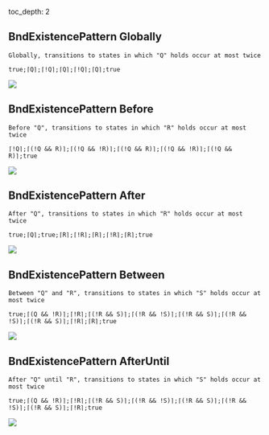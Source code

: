 toc_depth: 2

## BndExistencePattern Globally
```
Globally, transitions to states in which "Q" holds occur at most twice
```
```
true;⌈Q⌉;⌈!Q⌉;⌈Q⌉;⌈!Q⌉;⌈Q⌉;true
```
![](/img/patterns/BndExistencePattern_Globally.svg)

## BndExistencePattern Before
```
Before "Q", transitions to states in which "R" holds occur at most twice
```
```
⌈!Q⌉;⌈(!Q && R)⌉;⌈(!Q && !R)⌉;⌈(!Q && R)⌉;⌈(!Q && !R)⌉;⌈(!Q && R)⌉;true
```
![](/img/patterns/BndExistencePattern_Before.svg)

## BndExistencePattern After
```
After "Q", transitions to states in which "R" holds occur at most twice
```
```
true;⌈Q⌉;true;⌈R⌉;⌈!R⌉;⌈R⌉;⌈!R⌉;⌈R⌉;true
```
![](/img/patterns/BndExistencePattern_After.svg)

## BndExistencePattern Between
```
Between "Q" and "R", transitions to states in which "S" holds occur at most twice
```
```
true;⌈(Q && !R)⌉;⌈!R⌉;⌈(!R && S)⌉;⌈(!R && !S)⌉;⌈(!R && S)⌉;⌈(!R && !S)⌉;⌈(!R && S)⌉;⌈!R⌉;⌈R⌉;true
```
![](/img/patterns/BndExistencePattern_Between.svg)

## BndExistencePattern AfterUntil
```
After "Q" until "R", transitions to states in which "S" holds occur at most twice
```
```
true;⌈(Q && !R)⌉;⌈!R⌉;⌈(!R && S)⌉;⌈(!R && !S)⌉;⌈(!R && S)⌉;⌈(!R && !S)⌉;⌈(!R && S)⌉;⌈!R⌉;true
```
![](/img/patterns/BndExistencePattern_AfterUntil.svg)

